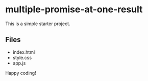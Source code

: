 # multiple-promise-at-one-result

This is a simple starter project.

## Files
- index.html
- style.css
- app.js

Happy coding!
